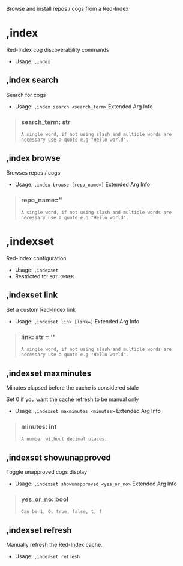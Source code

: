 Browse and install repos / cogs from a Red-Index

# ,index
Red-Index cog discoverability commands<br/>
 - Usage: `,index`
## ,index search
Search for cogs<br/>
 - Usage: `,index search <search_term>`
Extended Arg Info
> ### search_term: str
> ```
> A single word, if not using slash and multiple words are necessary use a quote e.g "Hello world".
> ```
## ,index browse
Browses repos / cogs<br/>
 - Usage: `,index browse [repo_name=]`
Extended Arg Info
> ### repo_name=''
> ```
> A single word, if not using slash and multiple words are necessary use a quote e.g "Hello world".
> ```
# ,indexset
Red-Index configuration<br/>
 - Usage: `,indexset`
 - Restricted to: `BOT_OWNER`
## ,indexset link
Set a custom Red-Index link<br/>
 - Usage: `,indexset link [link=]`
Extended Arg Info
> ### link: str = ''
> ```
> A single word, if not using slash and multiple words are necessary use a quote e.g "Hello world".
> ```
## ,indexset maxminutes
Minutes elapsed before the cache is considered stale<br/>

Set 0 if you want the cache refresh to be manual only<br/>
 - Usage: `,indexset maxminutes <minutes>`
Extended Arg Info
> ### minutes: int
> ```
> A number without decimal places.
> ```
## ,indexset showunapproved
Toggle unapproved cogs display<br/>
 - Usage: `,indexset showunapproved <yes_or_no>`
Extended Arg Info
> ### yes_or_no: bool
> ```
> Can be 1, 0, true, false, t, f
> ```
## ,indexset refresh
Manually refresh the Red-Index cache.<br/>
 - Usage: `,indexset refresh`
